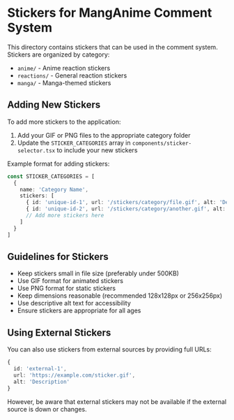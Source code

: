 # Stickers for MangAnime Comment System

This directory contains stickers that can be used in the comment system. Stickers are organized by category:

- `anime/` - Anime reaction stickers
- `reactions/` - General reaction stickers
- `manga/` - Manga-themed stickers

## Adding New Stickers

To add more stickers to the application:

1. Add your GIF or PNG files to the appropriate category folder
2. Update the `STICKER_CATEGORIES` array in `components/sticker-selector.tsx` to include your new stickers

Example format for adding stickers:

```typescript
const STICKER_CATEGORIES = [
  {
    name: 'Category Name',
    stickers: [
      { id: 'unique-id-1', url: '/stickers/category/file.gif', alt: 'Description' },
      { id: 'unique-id-2', url: '/stickers/category/another.gif', alt: 'Description' },
      // Add more stickers here
    ]
  }
]
```

## Guidelines for Stickers

- Keep stickers small in file size (preferably under 500KB)
- Use GIF format for animated stickers
- Use PNG format for static stickers
- Keep dimensions reasonable (recommended 128x128px or 256x256px)
- Use descriptive alt text for accessibility
- Ensure stickers are appropriate for all ages

## Using External Stickers

You can also use stickers from external sources by providing full URLs:

```typescript
{
  id: 'external-1',
  url: 'https://example.com/sticker.gif',
  alt: 'Description'
}
```

However, be aware that external stickers may not be available if the external source is down or changes. 